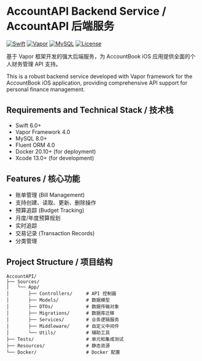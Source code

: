 # AccountAPI Backend Service / AccountAPI 后端服务

[![Swift](https://img.shields.io/badge/swift-6.0-orange.svg)](https://swift.org)
[![Vapor](https://img.shields.io/badge/vapor-4.0-blue.svg)](https://vapor.codes)
[![MySQL](https://img.shields.io/badge/mysql-8.0-blue.svg)](https://www.mysql.com)
[![License](https://img.shields.io/badge/license-MIT-green.svg)](LICENSE)

基于 Vapor 框架开发的强大后端服务，为 AccountBook iOS 应用提供全面的个人财务管理 API 支持。

This is a robust backend service developed with Vapor framework for the AccountBook iOS application, providing comprehensive API support for personal finance management.

## Requirements and Technical Stack / 技术栈

- Swift 6.0+
- Vapor Framework 4.0
- MySQL 8.0+
- Fluent ORM 4.0
- Docker 20.10+ (for deployment)
- Xcode 13.0+ (for development)

## Features / 核心功能

- 账单管理 (Bill Management)
- 支持创建、读取、更新、删除操作
- 预算追踪 (Budget Tracking)
- 月度/年度预算规划
- 实时追踪
- 交易记录 (Transaction Records)
- 分类管理

## Project Structure / 项目结构

```
AccountAPI/
├── Sources/
│   └── App/
│       ├── Controllers/     # API 控制器
│       ├── Models/          # 数据模型
│       ├── DTOs/            # 数据传输对象
│       ├── Migrations/      # 数据库迁移
│       ├── Services/        # 业务逻辑服务
│       ├── Middleware/      # 自定义中间件
│       └── Utils/           # 辅助工具
├── Tests/                   # 单元和集成测试
├── Resources/               # 静态资源
└── Docker/                  # Docker 配置
```
